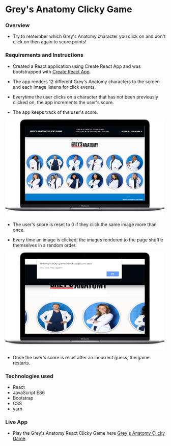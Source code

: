 
# Grey's Anatomy Clicky Game

### Overview
 * Try to remember which Grey's Anatomy character you click on and don't click on then again to score points!

### Requirements and Instructions

* Created a React application using Create React App and was bootstrapped with [Create React App](https://github.com/facebook/create-react-app).

* The app renders 12 different Grey's Anatomy characters to the screen and each image listens for click events.

* Everytime the user clicks on a character that has not been previously clicked on, the app increments the user's score. 

* The app keeps track of the user's score. 


![alt text][logo]

[logo]: https://github.com/tellomp/clickyGame/blob/master/my-app/public/GreysAnatomy.png "Grey's Anatomy Clicky Game"


* The user's score is reset to 0 if they click the same image more than once.

* Every time an image is clicked, the images rendered to the page shuffle themselves in a random order.


![alt text][lost]

[lost]: https://github.com/tellomp/clickyGame/blob/master/my-app/public/youLost.png "You Lost"


* Once the user's score is reset after an incorrect guess, the game restarts.

### Technologies used
* React
* JavaScript ES6
* Bootstrap
* CSS
* yarn


### Live App
* Play the Grey's Anatomy React Clicky Game here [Grey's Anatomy Clicky Game](https://tellomp-clicky-game.herokuapp.com/).


